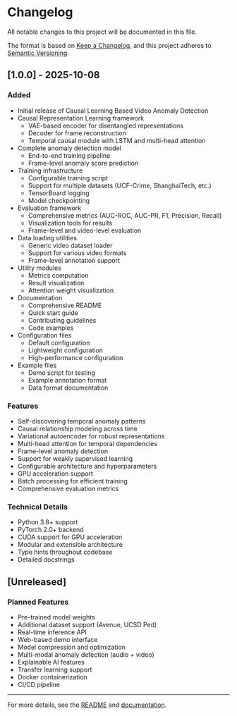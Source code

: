 # Changelog

All notable changes to this project will be documented in this file.

The format is based on [Keep a Changelog](https://keepachangelog.com/en/1.0.0/),
and this project adheres to [Semantic Versioning](https://semver.org/spec/v2.0.0.html).

## [1.0.0] - 2025-10-08

### Added
- Initial release of Causal Learning Based Video Anomaly Detection
- Causal Representation Learning framework
  - VAE-based encoder for disentangled representations
  - Decoder for frame reconstruction
  - Temporal causal module with LSTM and multi-head attention
- Complete anomaly detection model
  - End-to-end training pipeline
  - Frame-level anomaly score prediction
- Training infrastructure
  - Configurable training script
  - Support for multiple datasets (UCF-Crime, ShanghaiTech, etc.)
  - TensorBoard logging
  - Model checkpointing
- Evaluation framework
  - Comprehensive metrics (AUC-ROC, AUC-PR, F1, Precision, Recall)
  - Visualization tools for results
  - Frame-level and video-level evaluation
- Data loading utilities
  - Generic video dataset loader
  - Support for various video formats
  - Frame-level annotation support
- Utility modules
  - Metrics computation
  - Result visualization
  - Attention weight visualization
- Documentation
  - Comprehensive README
  - Quick start guide
  - Contributing guidelines
  - Code examples
- Configuration files
  - Default configuration
  - Lightweight configuration
  - High-performance configuration
- Example files
  - Demo script for testing
  - Example annotation format
  - Data format documentation

### Features
- Self-discovering temporal anomaly patterns
- Causal relationship modeling across time
- Variational autoencoder for robust representations
- Multi-head attention for temporal dependencies
- Frame-level anomaly detection
- Support for weakly supervised learning
- Configurable architecture and hyperparameters
- GPU acceleration support
- Batch processing for efficient training
- Comprehensive evaluation metrics

### Technical Details
- Python 3.8+ support
- PyTorch 2.0+ backend
- CUDA support for GPU acceleration
- Modular and extensible architecture
- Type hints throughout codebase
- Detailed docstrings

## [Unreleased]

### Planned Features
- Pre-trained model weights
- Additional dataset support (Avenue, UCSD Ped)
- Real-time inference API
- Web-based demo interface
- Model compression and optimization
- Multi-modal anomaly detection (audio + video)
- Explainable AI features
- Transfer learning support
- Docker containerization
- CI/CD pipeline

---

For more details, see the [README](README.md) and [documentation](docs/).
